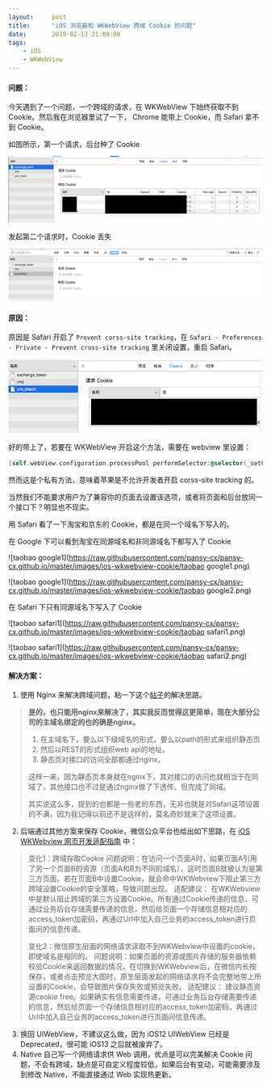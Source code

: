 ```yaml
---
layout:     post
title:      "iOS 浏览器和 WKWebView 跨域 Cookie 的问题"
date:       2019-02-13 21:09:00
tags:
    - iOS
    - WKWebView
---
```


#### 问题：

今天遇到了一个问题，一个跨域的请求，在 WKWebView 下始终获取不到 Cookie。然后我在浏览器里试了一下， Chrome 能带上 Cookie，而 Safari 拿不到 Cookie。

如图所示，第一个请求，后台种了 Cookie

![safari-first-cookie](https://raw.githubusercontent.com/pansy-cx/pansy-cx.github.io/master/images/ios-wkwebview-cookie/safari-first-cookie.png)

发起第二个请求时，Cookie 丢失

![safari-second-cookie](https://raw.githubusercontent.com/pansy-cx/pansy-cx.github.io/master/images/ios-wkwebview-cookie/safari-second-cookie.png)

#### 原因：

原因是 Safari 开启了 `Prevent corss-site tracking`，在 `Safari - Preferences - Private - Prevent cross-site tracking` 里关闭设置，重启 Safari。

![safari-has-cookie](https://raw.githubusercontent.com/pansy-cx/pansy-cx.github.io/master/images/ios-wkwebview-cookie/safari-has-cookie.png)

好的带上了，若要在 WKWebView 开启这个方法，需要在 webview 里设置：

```objective-c
[self.webView.configuration.processPool performSelector:@selector(_setCookieAcceptPolicy:) withObject:NSHTTPCookieAcceptPolicyAlways afterDelay:0];
```

然而这是个私有方法，意味着苹果是不允许开发者开启 corss-site tracking 的。

当然我们不能要求用户为了兼容你的页面去设置该选项，或者将页面和后台放同一个接口下？明显也不现实。

用 Safari 看了一下淘宝和京东的 Cookie，都是在同一个域名下写入的。

在 Google 下可以看到淘宝在同源域名和非同源域名下都写入了 Cookie

![taobao google1](https://raw.githubusercontent.com/pansy-cx/pansy-cx.github.io/master/images/ios-wkwebview-cookie/taobao google1.png)

![taobao google1](https://raw.githubusercontent.com/pansy-cx/pansy-cx.github.io/master/images/ios-wkwebview-cookie/taobao google2.png)

在 Safari 下只有同源域名下写入了 Cookie

![taobao safari1](https://raw.githubusercontent.com/pansy-cx/pansy-cx.github.io/master/images/ios-wkwebview-cookie/taobao safari1.png)

![taobao safari1](https://raw.githubusercontent.com/pansy-cx/pansy-cx.github.io/master/images/ios-wkwebview-cookie/taobao safari2.png)

#### 解决方案：

1. 使用 Nginx 来解决跨域问题，粘一下这个[帖子](http://chenkuan.cc/2017/08/27/1/)的解决思路。

> **是的，也只能用nginx来解决了，其实我反而觉得这更简单，现在大部分公司的主域名绑定的也的确是nginx。**
>
> 1. 在主域名下，要么以下级域名的形式，要么以path的形式来组织静态页
> 2. 然后以REST的形式组织web api的地址。
> 3. 静态页对接口的访问全部都通过nginx。
>
> 这样一来，因为静态页本身就在nginx下，其对接口的访问也就相当于在同域了，其他接口也不过是通过nginx做了下透传。但完成了同域。
>
> 其实说这么多，提到的也都是一些老的东西，无非也就是对Safari这项设置的不满，因为我记得以前还不是这样的，莫名奇妙就来了这项设置。

2. 后端通过其他方案来保存 Cookie，微信公众平台也给出如下思路，在 [iOS WKWebview 网页开发适配指南](<https://mp.weixin.qq.com/wiki?t=resource/res_main&id=mp1483682025_enmey>) 中：

> 变化1：跨域存取Cookie
> 问题说明：在访问一个页面A时，如果页面A引用了另一个页面B的资源（页面A和B为不同的域名），这时页面B就被认为是第三方页面。若在页面B中设置Cookie，就会命中WKWebview下阻止第三方跨域设置Cookie的安全策略，导致问题出现。
> 适配建议：
> 在WKWebview中是默认阻止跨域的第三方设置Cookie。所有通过Cookie传递的信息，可通过业务后台存储需要传递的信息，然后给页面一个存储信息相对应的access_token加密码，再通过Url中加入自己业务的access_token进行页面间的信息传递。
>
> 变化2：微信原生层面的网络请求读取不到WKWebview中设置的cookie，即使域名是相同的。
> 问题说明：如果页面的资源或图片存储的服务器依赖校验Cookie来返回数据的情况，在切换到WKWebview后，在微信内长按保存，或者点击预览大图时，原生层面发起的网络请求将不会完整地带上所设置的Cookie，会导致图片保存失败或预览失败。
> 适配建议：
> 建议静态资源cookie free。如果确实有信息需要传递，可通过业务后台存储需要传递的信息，然后给页面一个存储信息相对应的access_token加密码，再通过Url中加入自己业务的access_token进行页面间信息传递。

3. 换回 UIWebView，不建议这么做，因为 iOS12 UIWebView 已经是 Deprecated，很可能 iOS13 之后就被废弃了。
4. Native 自己写一个网络请求供 Web 调用，优点是可以完美解决 Cookie 问题，不会有跨域，缺点是可自定义程度较低，如果后台有变动，可能需要涉及到修改 Native，不能直接通过 Web 实现热更新。